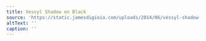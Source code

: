 ```yaml
---
title: Vessyl Shadow on Black
source: 'https://static.jamesdigioia.com/uploads/2014/06/vessyl-shadow-on-black.jpg'
altText: ''
caption: ''
---
```



